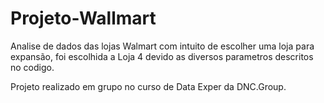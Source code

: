 # Projeto-Wallmart

Analise de dados das lojas Walmart com intuito de escolher uma loja para expansão, foi escolhida a Loja 4 devido as diversos parametros descritos no codigo. 

Projeto realizado em grupo no curso de Data Exper da DNC.Group.

